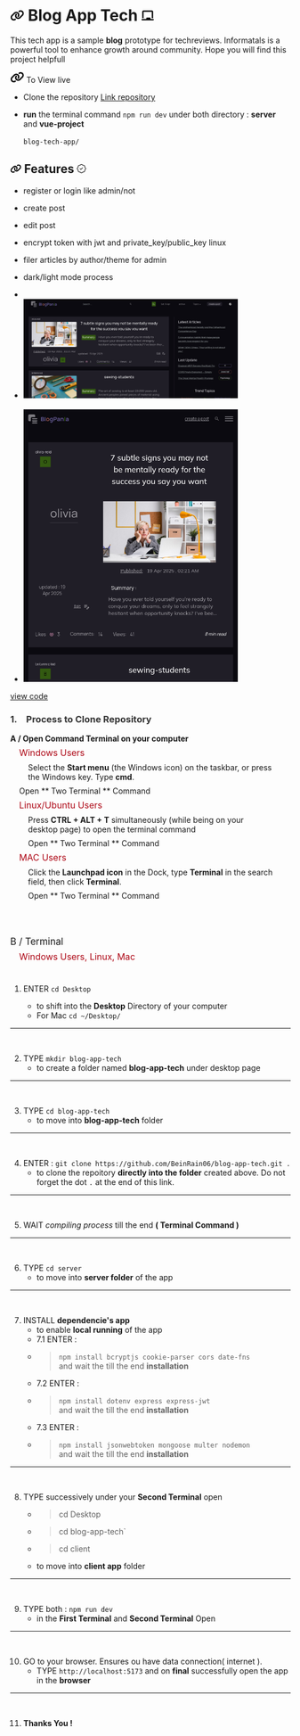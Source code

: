 # <img with="20px" height="20px" src="./vue-new-project/src/assets/link-solid.svg"/> Blog App Tech <span></span> <img with="20px" height="20px" src="./vue-new-project/src/assets/chalkboard-solid.svg"/>

This tech app is a sample **blog** prototype for techreviews. Informatals is a powerful tool to enhance growth around community. Hope you will find this project helpfull

<img with="20px" height="20px" src="./vue-new-project/src/assets/link-solid.svg"/> To View live

- Clone the repository
  [ Link repository](https://github.com/BeinRain06/blog-app-tech)
- **run** the terminal command `npm run dev` under both directory : **server** and **vue-project**

  `blog-tech-app/`

## <img with="16px" margin-right="0.15rem" height="16px" src="./vue-new-project/src/assets/link-solid.svg"/> Features <span > </span> <img with="16px"  position="relative" left="2rem" height="16px" src="./vue-new-project/src/assets/patch-check.svg"/>

- register or login like admin/not
  >
- create post
  >
- edit post
  >
- encrypt token with jwt and private_key/public_key linux
  >
- filer articles by author/theme for admin
  >
- dark/light mode process
- <br>

- <img src="./vue-new-project/src/assets/blog-app-tech-d-mode.png" width="385px" margin="1rem 0 1rem">
    <br>
    <br>
- <img src="./vue-new-project/src/assets/blog-app-tech-mob-d-mode.png" width="385px" margin="1rem 0 0.75rem">

[view code](https://github.com/BeinRain06/blog-app-tech)

<div class="process_cloning_wrap">

   <h3 style="color:#333; font-weight:bold"><span style="margin-right:1rem;">1.</span><span>Process to Clone Repository</span></h3>

   <div>
     <div><strong>A / Open Command Terminal on your computer</strong></div>
     <div>
          <div style="margin: 0.5rem 1rem; color:#ad0715;font-size:calc(14px + 0.2vw);">Windows Users</div>
          <p style="margin:0.5rem 2rem">
            Select the <strong>Start menu</strong> (the Windows icon) on the taskbar, or press the Windows key. Type <strong>cmd</strong>.
          </p>
          <p style="margin: 0.5rem 1rem;">Open ** Two Terminal ** Command</p>
     </div>
     <div>
          <div style="margin: 0.5rem 1rem; color:#ad0715;font-size:calc(14px + 0.2vw);">Linux/Ubuntu Users</div>
          <p style="margin:0.5rem 2rem">
            Press <strong>CTRL + ALT + T</strong> simultaneously (while being on your desktop page) to open the terminal command
          </p>
           <p style="margin: 0.5rem 2rem;">Open ** Two Terminal ** Command</p>
     </div>
      <div>
          <div style="margin: 0.5rem 1rem; color:#ad0715;font-size:calc(14px + 0.2vw);">MAC Users</div>
          <p style="margin:0.5rem 2rem">
            Click the <strong>Launchpad icon</strong> in the Dock, type <strong>Terminal</strong> in the search field, then click <strong>Terminal</strong>.
          </p>
           <p style="margin: 0.5rem 2rem;">Open ** Two Terminal ** Command</p>
      </div>
      <div>
         <div style="margin-top:4rem; font-size:calc(15px + 0.2vw)">B / Terminal 
         </div>
         <div style="margin: 0.5rem 1rem; color:#ad0715;font-size:calc(14px + 0.2vw);">Windows Users, Linux, Mac</div>
      </div>

  <br>

1.  ENTER `cd Desktop`

    - to shift into the **Desktop** Directory of your computer
    - For Mac `cd ~/Desktop/`

---

   <br>

2.  TYPE `mkdir blog-app-tech`
    - to create a folder named **blog-app-tech** under desktop page

---

  <br>

3. TYPE `cd blog-app-tech`
   - to move into **blog-app-tech** folder

---

  <br>

4. ENTER : `git clone https://github.com/BeinRain06/blog-app-tech.git . `
   - to clone the repoitory **directly into the folder** created above. Do not forget the dot `.` at the end of this link.

---

  <br>

5. WAIT _compiling process_ till the end **( Terminal Command )**

---

  <br>

6. TYPE `cd server`
   - to move into **server folder** of the app

---

  <br>

7. INSTALL **dependencie's app**
   - to enable **local running** of the app
   - 7.1 ENTER :
   - > `npm install bcryptjs cookie-parser cors date-fns` <br>and wait the till the end **installation**
   - 7.2 ENTER :
   - > `npm install dotenv express express-jwt` <br>and wait the till the end **installation**
   - 7.3 ENTER :
   - > `npm install jsonwebtoken mongoose multer nodemon` <br>and wait the till the end **installation**

---

<br>

8. TYPE successively under your **Second Terminal** open
   - > cd Desktop
   - > cd blog-app-tech`
   - > cd client
   - to move into **client app** folder

---

<br>

9. TYPE both : `npm run dev`
   - in the **First Terminal** and **Second Terminal** Open

---

<br>

10. GO to your browser. Ensures ou have data connection( internet ).
    - TYPE `http://localhost:5173` and on **final** successfully open the app in the **browser**

---

<br>

11. **Thanks You !**
